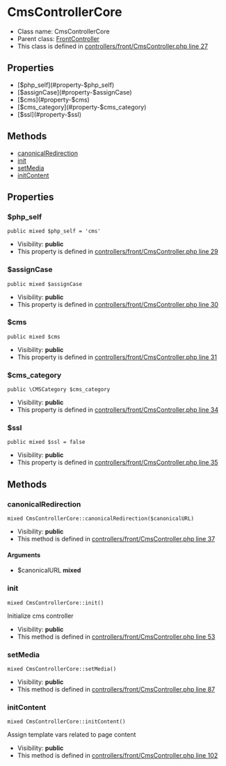 CmsControllerCore
===============






* Class name: CmsControllerCore
* Parent class: [FrontController](FrontControllerCore)
* This class is defined in [controllers/front/CmsController.php line 27](https://github.com/PrestaShop/PrestaShop/blob/1.6.1.1/controllers/front/CmsController.php#L27)





Properties
----------

* [$php_self](#property-$php_self)
* [$assignCase](#property-$assignCase)
* [$cms](#property-$cms)
* [$cms_category](#property-$cms_category)
* [$ssl](#property-$ssl)

Methods
-------
* [canonicalRedirection](#method-canonicalRedirection)
* [init](#method-init)
* [setMedia](#method-setMedia)
* [initContent](#method-initContent)




Properties
----------


### <a name="property-$php_self"></a>$php_self

    public mixed $php_self = 'cms'





* Visibility: **public**
* This property is defined in [controllers/front/CmsController.php line 29](https://github.com/PrestaShop/PrestaShop/blob/1.6.1.1/controllers/front/CmsController.php#L29)


### <a name="property-$assignCase"></a>$assignCase

    public mixed $assignCase





* Visibility: **public**
* This property is defined in [controllers/front/CmsController.php line 30](https://github.com/PrestaShop/PrestaShop/blob/1.6.1.1/controllers/front/CmsController.php#L30)


### <a name="property-$cms"></a>$cms

    public mixed $cms





* Visibility: **public**
* This property is defined in [controllers/front/CmsController.php line 31](https://github.com/PrestaShop/PrestaShop/blob/1.6.1.1/controllers/front/CmsController.php#L31)


### <a name="property-$cms_category"></a>$cms_category

    public \CMSCategory $cms_category





* Visibility: **public**
* This property is defined in [controllers/front/CmsController.php line 34](https://github.com/PrestaShop/PrestaShop/blob/1.6.1.1/controllers/front/CmsController.php#L34)


### <a name="property-$ssl"></a>$ssl

    public mixed $ssl = false





* Visibility: **public**
* This property is defined in [controllers/front/CmsController.php line 35](https://github.com/PrestaShop/PrestaShop/blob/1.6.1.1/controllers/front/CmsController.php#L35)


Methods
-------


### <a name="method-canonicalRedirection"></a>canonicalRedirection

    mixed CmsControllerCore::canonicalRedirection($canonicalURL)





* Visibility: **public**
* This method is defined in [controllers/front/CmsController.php line 37](https://github.com/PrestaShop/PrestaShop/blob/1.6.1.1/controllers/front/CmsController.php#L37)


#### Arguments
* $canonicalURL **mixed**



### <a name="method-init"></a>init

    mixed CmsControllerCore::init()

Initialize cms controller



* Visibility: **public**
* This method is defined in [controllers/front/CmsController.php line 53](https://github.com/PrestaShop/PrestaShop/blob/1.6.1.1/controllers/front/CmsController.php#L53)




### <a name="method-setMedia"></a>setMedia

    mixed CmsControllerCore::setMedia()





* Visibility: **public**
* This method is defined in [controllers/front/CmsController.php line 87](https://github.com/PrestaShop/PrestaShop/blob/1.6.1.1/controllers/front/CmsController.php#L87)




### <a name="method-initContent"></a>initContent

    mixed CmsControllerCore::initContent()

Assign template vars related to page content



* Visibility: **public**
* This method is defined in [controllers/front/CmsController.php line 102](https://github.com/PrestaShop/PrestaShop/blob/1.6.1.1/controllers/front/CmsController.php#L102)




